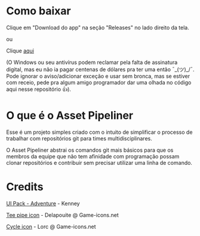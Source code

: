 # Como baixar

Clique em "Download do app" na seção "Releases" no lado direito da tela.

ou

Clique [aqui](https://github.com/m98lima/Asset-Pipeliner/releases)

(O Windows ou seu antivírus podem reclamar pela falta de assinatura digital, mas eu não ia pagar centenas de dólares pra ter uma então ¯\_(ツ)_/¯. Pode ignorar o aviso/adicionar exceção e usar sem bronca, mas se estiver com receio, pede pra algum amigo programador dar uma olhada no código aqui nesse repositório 👍).

# O que é o Asset Pipeliner

Esse é um projeto simples criado com o intuito de simplificar o processo de trabalhar com repositórios git para times multidisciplinares. 

O Asset Pipeliner abstrai os comandos git mais básicos para que os membros da equipe que não tem afinidade com programação possam clonar repositórios e contribuir sem precisar utilizar uma linha de comando.


# Credits

[UI Pack - Adventure](https://kenney.nl/assets/ui-pack-adventure) - Kenney

[Tee pipe icon](https://game-icons.net/1x1/delapouite/tee-pipe.html) - Delapouite @ Game-icons.net

[Cycle icon](https://game-icons.net/1x1/lorc/cycle.html) - Lorc @ Game-icons.net
